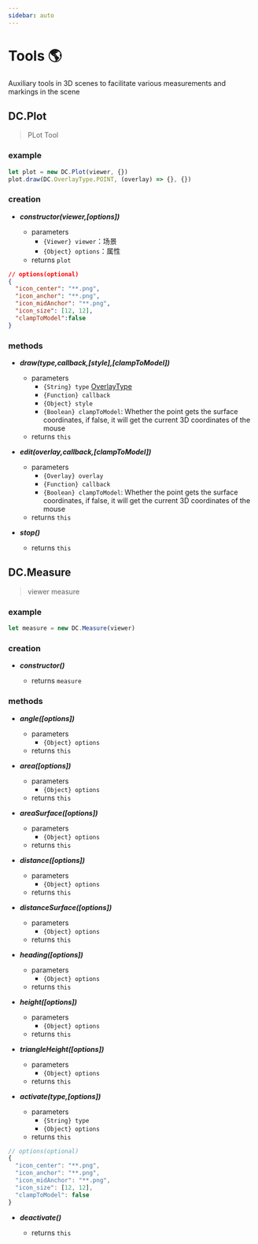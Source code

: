 ```yaml
---
sidebar: auto
---
```


# Tools 🌎

Auxiliary tools in 3D scenes to facilitate various measurements and markings in the scene

## DC.Plot

> PLot Tool

### example

```js
let plot = new DC.Plot(viewer, {})
plot.draw(DC.OverlayType.POINT, (overlay) => {}, {})
```

### creation

- **_constructor(viewer,[options])_**

  - parameters
    - `{Viewer} viewer`：场景
    - `{Object} options`：属性
  - returns `plot`

```json
// options(optional)
{
  "icon_center": "**.png",
  "icon_anchor": "**.png",
  "icon_midAnchor": "**.png",
  "icon_size": [12, 12],
  "clampToModel":false
}
```

### methods

- **_draw(type,callback,[style],[clampToModel])_**

  - parameters
    - `{String} type` [OverlayType](../base/#overlaytype)
    - `{Function} callback`
    - `{Object} style`
    - `{Boolean} clampToModel`: Whether the point gets the surface coordinates, if false, it will get the current 3D coordinates of the mouse
  - returns `this`

- **_edit(overlay,callback,[clampToModel])_**

  - parameters
    - `{Overlay} overlay`
    - `{Function} callback`
    - `{Boolean} clampToModel`: Whether the point gets the surface coordinates, if false, it will get the current 3D coordinates of the mouse
  - returns `this`

- **_stop()_**

  - returns `this`

## DC.Measure

> viewer measure

### example

```js
let measure = new DC.Measure(viewer)
```

### creation

- **_constructor()_**

  - returns `measure`

### methods

- **_angle([options])_**

  - parameters
    - `{Object} options`
  - returns `this`

- **_area([options])_**

  - parameters
    - `{Object} options`
  - returns `this`

- **_areaSurface([options])_**

  - parameters
    - `{Object} options`
  - returns `this`

- **_distance([options])_**

  - parameters
    - `{Object} options`
  - returns `this`

- **_distanceSurface([options])_**

  - parameters
    - `{Object} options`
  - returns `this`

- **_heading([options])_**

  - parameters
    - `{Object} options`
  - returns `this`

- **_height([options])_**

  - parameters
    - `{Object} options`
  - returns `this`

- **_triangleHeight([options])_**

  - parameters
    - `{Object} options`
  - returns `this`

- **_activate(type,[options])_**

  - parameters
    - `{String} type`
    - `{Object} options`
  - returns `this`

```js
// options(optional)
{
  "icon_center": "**.png",
  "icon_anchor": "**.png",
  "icon_midAnchor": "**.png",
  "icon_size": [12, 12],
  "clampToModel": false
}
```

- **_deactivate()_**

  - returns `this`

